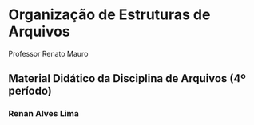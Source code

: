 # Organização de Estruturas de Arquivos
Professor Renato Mauro
## Material Didático da Disciplina de Arquivos (4º período)

### Renan Alves Lima

